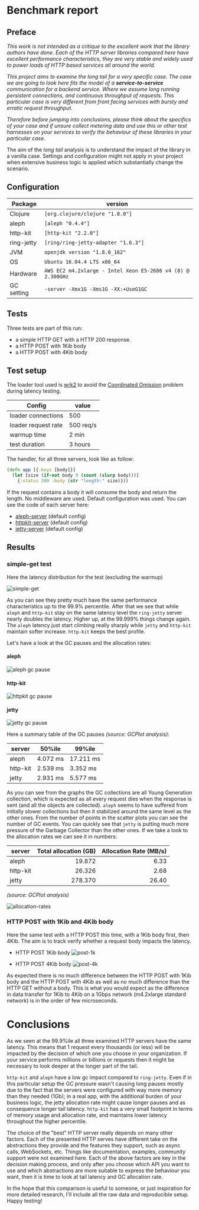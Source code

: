 # Benchmark report

## Preface

*This work is not intended as a critique to the excellent work that
the library authors have done. Each of the HTTP server libraries
compared here have excellent performance characteristics, they are
very stable and widely used to power loads of HTTP based services all
around the world.*

*This project aims to examine the _long tail_ for a very specific
case.  The case we are going to look here fits the model of a
**service-to-service** communication for a backend service. Where we
assume long running persistent connections, and continuous throughput
of requests.  This particular case is very different from front facing
services with bursty and erratic request throughput.*

*Therefore before jumping into conclusions, please think about the
specifics of your case and if unsure collect metering data and use
this or other test harnesses on your services to verify the behaviour
of these libraries in your particular case.*

The aim of the _long tail_ analysis is to understand the impact of the
library in a vanilla case. Settings and configuration might not apply
in your project when extensive business logic is applied which
substantially change the scenario.

## Configuration

| Package    | version                                                     |
|------------|-------------------------------------------------------------|
| Clojure    | `[org.clojure/clojure "1.8.0"]`                             |
| aleph      | `[aleph "0.4.4"]`                                           |
| http-kit   | `[http-kit "2.2.0"]`                                        |
| ring-jetty | `[ring/ring-jetty-adapter "1.6.3"]`                         |
| JVM        | `openjdk version "1.8.0_162"`                               |
| OS         | `Ubuntu 16.04.4 LTS x86_64`                                 |
| Hardware   | `AWS EC2 m4.2xlarge - Intel Xeon E5-2686 v4 (8) @ 2.300GHz` |
| GC setting | `-server -Xmx1G -Xms1G -XX:+UseG1GC`                        |



## Tests

Three tests are part of this run:

  - a simple HTTP GET with a HTTP 200 response.
  - a HTTP POST with 1Kib body
  - a HTTP POST with 4Kib body


## Test setup

The loader tool used is [wrk2](https://github.com/giltene/wrk2) to
avoid the [Coordinated
Omission](https://groups.google.com/forum/#!msg/mechanical-sympathy/icNZJejUHfE/BfDekfBEs_sJ)
problem during latency testing.

| Config              | value     |
|---------------------|-----------|
| loader connections  | 500       |
| loader request rate | 500 req/s |
| warmup time         | 2 min     |
| test duration       | 3 hours   |


The handler, for all three servers, look like as follow:

``` clojure
(defn app [{:keys [body]}]
  (let [size (if-not body 0 (count (slurp body)))]
    {:status 200 :body (str "length:" size)}))
```

If the request contains a body it will consume the body and return the
length.  No middleware are used. Default configuration was used. You
can see the code of each server here:

  - [aleph-server](../../aleph-server/) (default config)
  - [httpkit-server](../../httpkit-server/) (default config)
  - [jetty-server](../../jetty-server/) (default config)


## Results

### simple-get test

Here the latency distribution for the test (excluding the warmup)

![simple-get](./simple-get/simple-get-latency.png)

As you can see they pretty much have the same performance
characteristics up to the 99.9% percentile. After that we see that
while `aleph` and `http-kit` stay on the same latency level the
`ring-jetty` server nearly doubles the latency.  Higher up, at the
99.999% things change again.  The `aleph` latency just start climbing
really sharply while `jetty` and `http-kit` maintain softer
increase. `http-kit` keeps the best profile.

Let's have a look at the GC pauses and the allocation rates:

#### aleph

![aleph gc pause](./simple-get/aleph-server-gc.png)

#### http-kit

![httpkit gc pause](./simple-get/httpkit-server-gc.png)

#### jetty

![jetty gc pause](./simple-get/jetty-server-gc.png)

Here a summary table of the GC pauses _(source: GCPlot analysis)_:

| server   | 50%ile   | 99%ile    |
|----------|----------|-----------|
| aleph    | 4.072 ms | 17.211 ms |
| http-kit | 2.539 ms | 3.352  ms |
| jetty    | 2.931 ms | 5.577  ms |

As you can see from the graphs the GC collections are all Young
Generation collection, which is expected as all every request dies
when the response is sent (and all the objects are collected).
`aleph` seems to have suffered from initially slower collections but
then it stabilized around the same level as the other ones.  From the
number of points in the scatter plots you can see the number of GC
events. You can quickly see that `jetty` is putting much more pressure
of the Garbage Collector than the other ones. If we take a look to the
allocation rates we can see it in numbers:

| server   | Total allocation (GB) | Allocation Rate (MB/s) |
|----------|----------------------:|-----------------------:|
| aleph    |                19.872 |                   6.33 |
| http-kit |                26.326 |                   2.68 |
| jetty    |               278.370 |                  26.40 |

_(source: GCPlot analysis)_

![allocation-rates](./simple-get/allocation-rates.png)

### HTTP POST with 1Kib and 4Kib body

Here the same test with a HTTP POST this time, with a 1Kib body first, then 4Kib.
The aim is to track verify whether a request body impacts the latency.

  * HTTP POST 1Kib body
![post-1k](./post-1k/post-1k-latency.png)

  * HTTP POST 4Kib body
![post-4k](./post-4k/post-4k-latency.png)


As expected there is no much difference between the HTTP POST with
1Kib body and the HTTP POST with 4Kib as well as no much difference
than the HTTP GET without a body. This is what you would expect as the
difference in data transfer for 1Kib to 4Kib on a 1Gbps network
(m4.2xlarge standard network) is in the order of few microseconds.

# Conclusions

As we seen at the 99.9%ile all three examined HTTP servers have the
same latency. This means that 1 request every thousands (or less) will
be impacted by the decision of which one you choose in your
organization.  If your service performs millions or billions or
requests then it might be necessary to look deeper at the longer part
of the tail.

`http-kit` and `aleph` have a low gc impact compared to `ring-jetty`.
Even if in this particular setup the GC pressure wasn't causing long
pauses mostly due to the fact that the servers were configured with
way more memory than they needed (1Gb); in a real app, with the
additional burden of your business logic, the jetty allocation rate
might cause longer pauses and as consequence longer tail latency.
`http-kit` has a very small footprint in terms of memory usage and
allocation rate, and maintains lower latency throughout the higher
percentile.

The choice of the "best" HTTP server really depends on many other
factors.  Each of the presented HTTP serves have different take on the
abstractions they provide and the features they support, such as async
calls, WebSockets, etc. Things like documentation, examples, community
support were not examined here. Each of the above factors are key in
the decision making process, and only after you choose which API you
want to use and which abstractions are more suitable to express the
behaviour you want, then it is time to look at tail latency and GC
allocation rate.

In the hope that this comparison is useful to someone, or just
inspiration for more detailed research, I'll include all the raw data
and reproducible setup. Happy testing!
